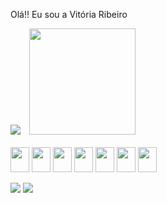 Olá!! Eu sou a Vitória Ribeiro

<div>
  <img src="https://github-readme-stats.vercel.app/api?username=viribeirof&amp;show_icons=true&amp;theme=midnight-purple&amp;include_all_commits=true&amp;count_private=true&amp;hide=contribs"style="margin-right: 10px;">
  <img height="170em" src="https://github-readme-stats.vercel.app/api/top-langs/?username=viribeirof&amp;layout=compact&amp;langs_count=7&amp;theme=midnight-purple"></a>
</div>

<div style="display: inline_block"><br>
   <img align="center" width="30" height="40 "src="https://cdn.jsdelivr.net/gh/devicons/devicon@latest/icons/html5/html5-original.svg" />
   <img align="center" width="30" height="40 "src="https://cdn.jsdelivr.net/gh/devicons/devicon@latest/icons/css3/css3-original.svg" />
   <img align="center" width="30" height="40 "src="https://cdn.jsdelivr.net/gh/devicons/devicon@latest/icons/javascript/javascript-plain.svg" />
   <img align="center" width="30" height="40 "src="https://cdn.jsdelivr.net/gh/devicons/devicon@latest/icons/java/java-plain.svg" />
   <img align="center" width="30" height="40 "src="https://cdn.jsdelivr.net/gh/devicons/devicon@latest/icons/php/php-original.svg" />
   <img align="center" width="30" height="40" src="https://cdn.jsdelivr.net/gh/devicons/devicon@latest/icons/react/react-original.svg" />
   <img align="center" width="30" height="40" src="https://cdn.jsdelivr.net/gh/devicons/devicon@latest/icons/laravel/laravel-original.svg" />
          
          
</div><br>

<div>
  <a href="mailto:vitoriagracas.ribeiro@gmail.com" target"_blank"><img src="https://img.shields.io/badge/Gmail-D14836?style=for-the-badge&logo=gmail&logoColor=white"></a>
  <a href="https://www.linkedin.com/in/vit%C3%B3ria-ribeiro-bb9487320/" target="_blank"><img src="https://img.shields.io/badge/-LinkedIn-%230077B5?style=for-the-badge&logo=linkedin&logoColor=white"></a>

</div>
